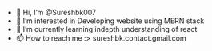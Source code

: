 - 👋 Hi, I’m @Sureshbk007
- 👀 I’m interested in Developing website using MERN stack
- 🌱 I’m currently learning indepth understanding of react
- 📫 How to reach me :> sureshbk.contact.gmail.com


<!---
Sureshbk007/Sureshbk007 is a ✨ special ✨ repository because its `README.md` (this file) appears on your GitHub profile.
You can click the Preview link to take a look at your changes.
--->
